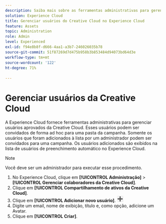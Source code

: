 ```yaml
---
description: Saiba mais sobre as ferramentas administrativas para gerenciar usuários aprovados da Creative Cloud na Experience Cloud.
solution: Experience Cloud
title: Gerenciar usuários do Creative Cloud no Experience Cloud
feature: Assets
topic: Administration
role: Admin
level: Experienced
exl-id: f94e8b8f-d666-4aa1-a3b7-246026035b78
source-git-commit: 51f87269d7d475b958b3b853484d94073bd64d3e
workflow-type: tm+mt
source-wordcount: '122'
ht-degree: 71%

---
```


# Gerenciar usuários da Creative Cloud

A Experience Cloud fornece ferramentas administrativas para gerenciar usuários aprovados da Creative Cloud. Esses usuários podem ser convidados de forma ad hoc para uma pasta da campanha. Somente os usuários que foram adicionados à lista por um administrador podem ser convidados para uma campanha. Os usuários adicionados são exibidos na lista de usuários de preenchimento automático no Experience Cloud.

>[!NOTE]
>
>Você deve ser um administrador para executar esse procedimento.

1. No Experience Cloud, clique em **[!UICONTROL Administração]** > **[!UICONTROL Gerenciar colaboradores da Creative Cloud]**.
1. Clique em **[!UICONTROL Compartilhamento de ativos da Creative Cloud]**.
1. Clique em **[!UICONTROL Adicionar novo usuário]**.  ![adicionar novo usuário](../../assets/mac_add_icon.png)
1. Digite um email, nome de exibição, título e, como opção, adicione um Avatar.
1. Clique em **[!UICONTROL Criar]**.
